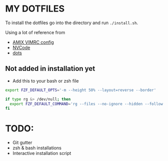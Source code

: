 # MY DOTFILES

To install the dotfiles go into the directory and run `./install.sh`.


Using a lot of reference from 
* [AMIX VIMRC config](https://github.com/amix/vimrc/)
* [NVCode](https://github.com/ChristianChiarulli/nvcode)
* [dots](https://github.com/drn/dots)

## Not added in installation yet

- Add this to your bash or zsh file

```bash
export FZF_DEFAULT_OPTS='-m --height 50% --layout=reverse --border'

if type rg &> /dev/null; then
  export FZF_DEFAULT_COMMAND='rg --files --no-ignore --hidden --follow --glob "!.git/*"'
fi
```

# TODO:

* Git gutter
* zsh & bash installations
* Interactive installation script

